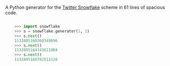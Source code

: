 A Python generator for the [Twitter
Snowflake](https://github.com/twitter/snowflake) scheme in 61 lines of spacious
code.

```python

    >>> import snowflake
    >>> s = snowflake.generator(1, 1)
    >>> s.next()
    1132805160360349696
    >>> s.next()
    1132805164143611904
    >>> s.next()
    1132805168782512128
```
